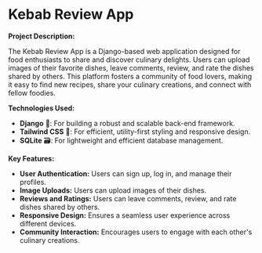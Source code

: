 # Kebab Review App

**Project Description:**  

The Kebab Review App is a Django-based web application designed for food enthusiasts to share and discover culinary delights. Users can upload images of their favorite dishes, leave comments, review, and rate the dishes shared by others. This platform fosters a community of food lovers, making it easy to find new recipes, share your culinary creations, and connect with fellow foodies.

**Technologies Used:**  
- **Django** 🐍: For building a robust and scalable back-end framework.
- **Tailwind CSS** 🎨: For efficient, utility-first styling and responsive design.
- **SQLite** 🗃️: For lightweight and efficient database management.

**Key Features:**  
- **User Authentication:** Users can sign up, log in, and manage their profiles.
- **Image Uploads:** Users can upload images of their dishes.
- **Reviews and Ratings:** Users can leave comments, review, and rate dishes shared by others.
- **Responsive Design:** Ensures a seamless user experience across different devices.
- **Community Interaction:** Encourages users to engage with each other's culinary creations.
